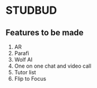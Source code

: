 # STUDBUD

## Features to be made

1. AR
2. Parafi
3. Wolf AI
4. One on one chat and video call
5. Tutor list
6. Flip to Focus
